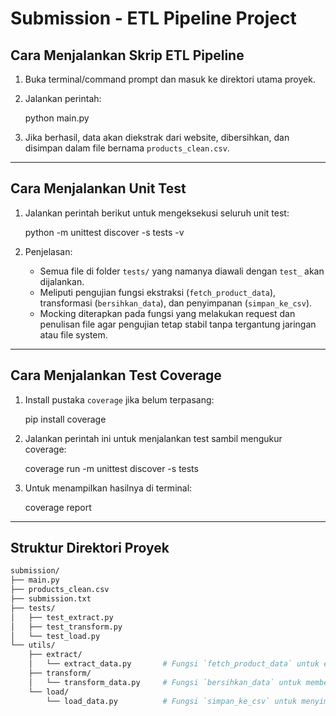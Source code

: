# Submission - ETL Pipeline Project

## Cara Menjalankan Skrip ETL Pipeline

1. Buka terminal/command prompt dan masuk ke direktori utama proyek.
2. Jalankan perintah:

   python main.py

3. Jika berhasil, data akan diekstrak dari website, dibersihkan, dan disimpan dalam file bernama `products_clean.csv`.

---

## Cara Menjalankan Unit Test

1. Jalankan perintah berikut untuk mengeksekusi seluruh unit test:

   python -m unittest discover -s tests -v

2. Penjelasan:
   - Semua file di folder `tests/` yang namanya diawali dengan `test_` akan dijalankan.
   - Meliputi pengujian fungsi ekstraksi (`fetch_product_data`), transformasi (`bersihkan_data`), dan penyimpanan (`simpan_ke_csv`).
   - Mocking diterapkan pada fungsi yang melakukan request dan penulisan file agar pengujian tetap stabil tanpa tergantung jaringan atau file system.

---

## Cara Menjalankan Test Coverage

1. Install pustaka `coverage` jika belum terpasang:

   pip install coverage

2. Jalankan perintah ini untuk menjalankan test sambil mengukur coverage:

   coverage run -m unittest discover -s tests

3. Untuk menampilkan hasilnya di terminal:

   coverage report
---

## Struktur Direktori Proyek

```bash
submission/
├── main.py
├── products_clean.csv
├── submission.txt
├── tests/
│   ├── test_extract.py
│   ├── test_transform.py
│   └── test_load.py
└── utils/
    ├── extract/
    │   └── extract_data.py       # Fungsi `fetch_product_data` untuk ekstraksi data dari web
    ├── transform/
    │   └── transform_data.py     # Fungsi `bersihkan_data` untuk membersihkan dan validasi data
    └── load/
        └── load_data.py          # Fungsi `simpan_ke_csv` untuk menyimpan data ke file CSV
